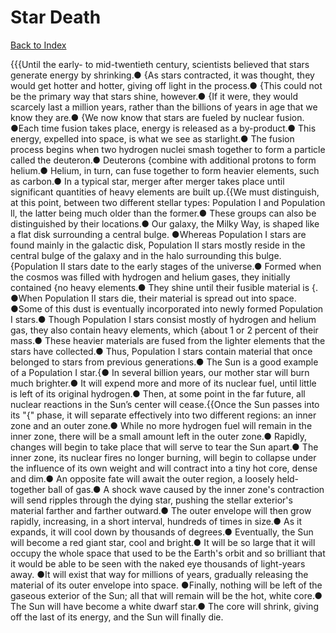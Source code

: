 # Star Death
[Back to Index](https://github.com/windows10010/tpoExtractor/blob/master/README.md)

{{{Until the early- to mid-twentieth century, scientists believed that stars generate energy by shrinking.● {As stars contracted, it was thought, they would get hotter and hotter, giving off light in the process.● {This could not be the primary way that stars shine, however.● {If it were, they would scarcely last a million years, rather than the billions of years in age that we know they are.● {We now know that stars are fueled by nuclear fusion. ●Each time fusion takes place, energy is released as a by-product.● This energy, expelled into space, is what we see as starlight.● The fusion process begins when two hydrogen nuclei smash together to form a particle called the deuteron.● Deuterons {combine with additional protons to form helium.● Helium, in turn, can fuse together to form heavier elements, such as carbon.● In a typical star, merger after merger takes place until significant quantities of heavy elements are built up.{{We must distinguish, at this point, between two different stellar types: Population I and Population ll, the latter being much older than the former.● These groups can also be distinguished by their locations.● Our galaxy, the Milky Way, is shaped like a flat disk surrounding a central bulge. ●Whereas Population I stars are found mainly in the galactic disk, Population II stars mostly reside in the central bulge of the galaxy and in the halo surrounding this bulge.{Population II stars date to the early stages of the universe.● Formed when the cosmos was filled with hydrogen and helium gases, they initially contained {no heavy elements.● They shine until their fusible material is {. ●When Population II stars die, their material is spread out into space. ●Some of this dust is eventually incorporated into newly formed Population I stars.● Though Population I stars consist mostly of hydrogen and helium gas, they also contain heavy elements, which {about 1 or 2 percent of their mass.● These heavier materials are fused from the lighter elements that the stars have collected.● Thus, Population I stars contain material that once belonged to stars from previous generations.● The Sun is a good example of a Population I star.{● In several billion years, our mother star will burn much brighter.● It will expend more and more of its nuclear fuel, until little is left of its original hydrogen.● Then, at some point in the far future, all nuclear reactions in the Sun’s center will cease.{{Once the Sun passes into its "{" phase, it will separate effectively into two different regions: an inner zone and an outer zone.● While no more hydrogen fuel will remain in the inner zone, there will be a small amount left in the outer zone.● Rapidly, changes will begin to take place that will serve to tear the Sun apart.● The inner zone, its nuclear fires no longer burning, will begin to collapse under the influence of its own weight and will contract into a tiny hot core, dense and dim.● An opposite fate will await the outer region, a loosely held-together ball of gas.● A shock wave caused by the inner zone's contraction will send ripples through the dying star, pushing the stellar exterior's material farther and farther outward.● The outer envelope will then grow rapidly, increasing, in a short interval, hundreds of times in size.● As it expands, it will cool down by thousands of degrees.● Eventually, the Sun will become a red giant star, cool and bright.● It will be so large that it will occupy the whole space that used to be the Earth's orbit and so brilliant that it would be able to be seen with the naked eye thousands of light-years away. ●It will exist that way for millions of years, gradually releasing the material of its outer envelope into space. ●Finally, nothing will be left of the gaseous exterior of the Sun; all that will remain will be the hot, white core.● The Sun will have become a white dwarf star.● The core will shrink, giving off the last of its energy, and the Sun will finally die.
